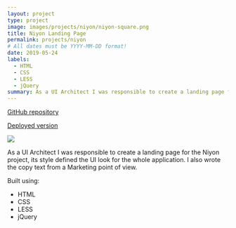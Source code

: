 ```yaml
---
layout: project
type: project
image: images/projects/niyon/niyon-square.png
title: Niyon Landing Page
permalink: projects/niyon
# All dates must be YYYY-MM-DD format!
date: 2019-05-24
labels:
  - HTML
  - CSS
  - LESS
  - jQuery
summary: As a UI Architect I was responsible to create a landing page for the Niyon project.
---
```

<a href="https://github.com/niyon-build-week/niyon-landing-page"><i class="large github icon"></i>GitHub repository</a>
<p><a href="/host/niyon/"><i class="large world icon"></i>Deployed version</a></p>

<img class="ui image" src="{{ site.baseurl }}/images/projects/niyon/niyon.png">

<p>As a UI Architect I was responsible to create a landing page for the Niyon project, its style defined the UI look for the whole application. I also wrote the copy text from a Marketing point of view.</p>

Built using:
- HTML
- CSS
- LESS
- jQuery

<br />
<br />
